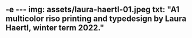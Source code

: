 -e ---
img: assets/laura-haertl-01.jpeg
txt: "A1 multicolor riso printing and typedesign by Laura Haertl, winter term 2022."
---

